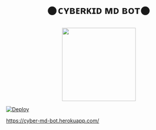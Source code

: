 <h1 align="center">𒊹︎︎︎ᴄʏʙᴇʀᴋɪᴅ ᴍᴅ ʙᴏᴛ𒊹︎︎︎<br></h1>
<p align="center">
<img src="https://i.ibb.co/nkkhhFJ/20220924-111939.jpg" width="200" height="200"></p>

[![Deploy](https://raw.githubusercontent.com/ZeroTwoInc/Media/main/logo/MIDDLE.png)](https://heroku.com/deploy?template=https://github.com/Diegoson/CYBER-MD-BOT)


https://cyber-md-bot.herokuapp.com/
